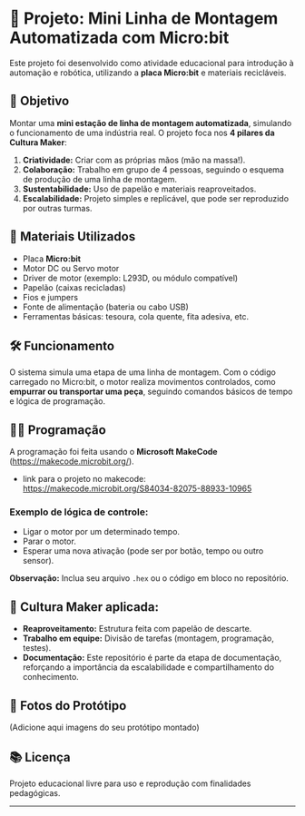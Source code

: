 
# 🚀 Projeto: Mini Linha de Montagem Automatizada com Micro:bit

Este projeto foi desenvolvido como atividade educacional para introdução à automação e robótica, utilizando a **placa Micro:bit** e materiais recicláveis.

## 🎯 Objetivo

Montar uma **mini estação de linha de montagem automatizada**, simulando o funcionamento de uma indústria real. O projeto foca nos **4 pilares da Cultura Maker**:

1. **Criatividade:** Criar com as próprias mãos (mão na massa!).
2. **Colaboração:** Trabalho em grupo de 4 pessoas, seguindo o esquema de produção de uma linha de montagem.
3. **Sustentabilidade:** Uso de papelão e materiais reaproveitados.
4. **Escalabilidade:** Projeto simples e replicável, que pode ser reproduzido por outras turmas.

## 🧰 Materiais Utilizados

- Placa **Micro:bit**
- Motor DC ou Servo motor
- Driver de motor (exemplo: L293D, ou módulo compatível)
- Papelão (caixas recicladas)
- Fios e jumpers
- Fonte de alimentação (bateria ou cabo USB)
- Ferramentas básicas: tesoura, cola quente, fita adesiva, etc.

## 🛠️ Funcionamento

O sistema simula uma etapa de uma linha de montagem. Com o código carregado no Micro:bit, o motor realiza movimentos controlados, como **empurrar ou transportar uma peça**, seguindo comandos básicos de tempo e lógica de programação.

## 👩‍💻 Programação

A programação foi feita usando o **Microsoft MakeCode** (https://makecode.microbit.org/).
 - link para o projeto no makecode: https://makecode.microbit.org/S84034-82075-88933-10965 

### Exemplo de lógica de controle:

- Ligar o motor por um determinado tempo.
- Parar o motor.
- Esperar uma nova ativação (pode ser por botão, tempo ou outro sensor).

**Observação:** Inclua seu arquivo `.hex` ou o código em bloco no repositório.

## 🌱 Cultura Maker aplicada:

- **Reaproveitamento:** Estrutura feita com papelão de descarte.
- **Trabalho em equipe:** Divisão de tarefas (montagem, programação, testes).
- **Documentação:** Este repositório é parte da etapa de documentação, reforçando a importância da escalabilidade e compartilhamento do conhecimento.

## 📸 Fotos do Protótipo

(Adicione aqui imagens do seu protótipo montado)

## 📚 Licença

Projeto educacional livre para uso e reprodução com finalidades pedagógicas.

---

